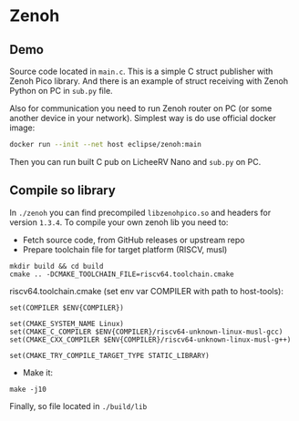 # Zenoh

## Demo

Source code located in `main.c`. This is a simple C struct publisher with Zenoh Pico library. And there is an example of struct receiving with Zenoh Python on PC in `sub.py` file.

Also for communication you need to run Zenoh router on PC (or some another device in your network). Simplest way is do use official docker image:

```bash
docker run --init --net host eclipse/zenoh:main
```

Then you can run built C pub on LicheeRV Nano and `sub.py` on PC.


## Compile so library
In `./zenoh` you can find precompiled `libzenohpico.so` and headers for version `1.3.4`. To compile your own zenoh lib you need to:

* Fetch source code, from GitHub releases or upstream repo
* Prepare toolchain file for target platform (RISCV, musl)
```
mkdir build && cd build
cmake .. -DCMAKE_TOOLCHAIN_FILE=riscv64.toolchain.cmake
```

riscv64.toolchain.cmake (set env var COMPILER with path to host-tools):

```
set(COMPILER $ENV{COMPILER})

set(CMAKE_SYSTEM_NAME Linux)
set(CMAKE_C_COMPILER $ENV{COMPILER}/riscv64-unknown-linux-musl-gcc)
set(CMAKE_CXX_COMPILER $ENV{COMPILER}/riscv64-unknown-linux-musl-g++)

set(CMAKE_TRY_COMPILE_TARGET_TYPE STATIC_LIBRARY)

```

* Make it:
```
make -j10
```

Finally, so file located in `./build/lib`
